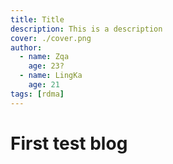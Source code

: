 ```yaml
---
title: Title
description: This is a description
cover: ./cover.png
author: 
  - name: Zqa
    age: 23?
  - name: LingKa
    age: 21
tags: [rdma]
---
```


# First test blog